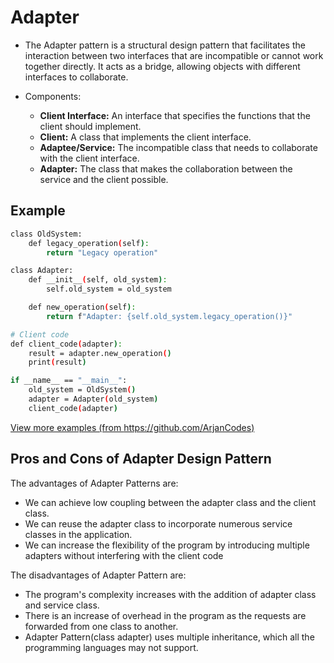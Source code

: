 # Adapter
- The Adapter pattern is a structural design pattern that facilitates the interaction between two interfaces that are incompatible or cannot work together directly. It acts as a bridge, allowing objects with different interfaces to collaborate.

- Components:
    - **Client Interface:** An interface that specifies the functions that the client should implement.
    - **Client:** A class that implements the client interface.
    - **Adaptee/Service:** The incompatible class that needs to collaborate with the client interface.
    - **Adapter:** The class that makes the collaboration between the service and the client possible.

## Example

```sh
class OldSystem:
    def legacy_operation(self):
        return "Legacy operation"

class Adapter:
    def __init__(self, old_system):
        self.old_system = old_system

    def new_operation(self):
        return f"Adapter: {self.old_system.legacy_operation()}"

# Client code
def client_code(adapter):
    result = adapter.new_operation()
    print(result)

if __name__ == "__main__":
    old_system = OldSystem()
    adapter = Adapter(old_system)
    client_code(adapter)
```

[View more examples (from https://github.com/ArjanCodes)](https://github.com/CALlanoR/SystemDesign/blob/main/DesignPatterns/CreationalPatterns/Examples/Adapter)

## Pros and Cons of Adapter Design Pattern

The advantages of Adapter Patterns are:

- We can achieve low coupling between the adapter class and the client class.
- We can reuse the adapter class to incorporate numerous service classes in the application.
- We can increase the flexibility of the program by introducing multiple adapters without interfering with the client code

The disadvantages of Adapter Pattern are:

- The program's complexity increases with the addition of adapter class and service class.
- There is an increase of overhead in the program as the requests are forwarded from one class to another.
- Adapter Pattern(class adapter) uses multiple inheritance, which all the programming languages may not support.
